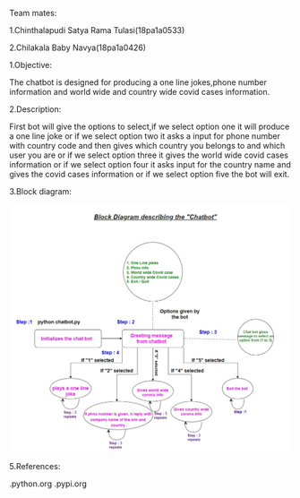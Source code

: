 Team mates:

1.Chinthalapudi Satya Rama Tulasi(18pa1a0533)

2.Chilakala Baby Navya(18pa1a0426)

1.Objective:

The chatbot is designed for producing a one line jokes,phone number information and world wide and country wide covid cases information.

2.Description:

First bot will give the options to select,if we select option one it will produce a one line joke or if we select option two it asks a input for phone number with country code and then gives which country you belongs to and which user you are or if we select option three it gives the world wide covid cases information or if we select option four it asks input for the country name and gives the covid cases information or if we select option five the bot will exit.

3.Block diagram:

<img src='Block diagram image.jpg'>

5.References:

  .python.org
  .pypi.org
